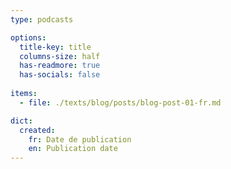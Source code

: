 ```yaml
---
type: podcasts

options:
  title-key: title
  columns-size: half
  has-readmore: true
  has-socials: false
    
items:
  - file: ./texts/blog/posts/blog-post-01-fr.md

dict:
  created:
    fr: Date de publication
    en: Publication date
---
```

